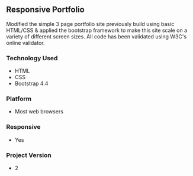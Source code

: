 ## Responsive Portfolio
Modified the simple 3 page portfolio site previously build using basic HTML/CSS & applied the bootstrap framework to make this site scale on a variety of different screen sizes. All code has been validated using W3C's online validator.

### Technology Used
- HTML
- CSS
- Bootstrap 4.4

### Platform
- Most web browsers

### Responsive
- Yes

### Project Version
- 2